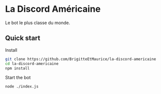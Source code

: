 # La Discord Américaine

Le bot le plus classe du monde.

## Quick start

Install

```bash
git clone https://github.com/BrigitteEtMaurice/la-discord-americaine
cd la-discord-americaine
npm install
```

Start the bot

```bash
node ./index.js
```
